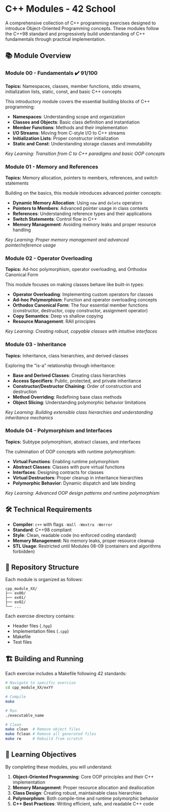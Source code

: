 # C++ Modules - 42 School

A comprehensive collection of C++ programming exercises designed to introduce Object-Oriented Programming concepts. These modules follow the C++98 standard and progressively build understanding of C++ fundamentals through practical implementation.

## 📚 Module Overview

### Module 00 - Fundamentals ✔️ 91/100
**Topics:** Namespaces, classes, member functions, stdio streams, initialization lists, static, const, and basic C++ concepts

This introductory module covers the essential building blocks of C++ programming:
- **Namespaces**: Understanding scope and organization
- **Classes and Objects**: Basic class definition and instantiation
- **Member Functions**: Methods and their implementation
- **I/O Streams**: Moving from C-style I/O to C++ streams
- **Initialization Lists**: Proper constructor initialization
- **Static and Const**: Understanding storage classes and immutability

*Key Learning: Transition from C to C++ paradigms and basic OOP concepts*

### Module 01 - Memory and References
**Topics:** Memory allocation, pointers to members, references, and switch statements

Building on the basics, this module introduces advanced pointer concepts:
- **Dynamic Memory Allocation**: Using `new` and `delete` operators
- **Pointers to Members**: Advanced pointer usage in class contexts
- **References**: Understanding reference types and their applications
- **Switch Statements**: Control flow in C++
- **Memory Management**: Avoiding memory leaks and proper resource handling

*Key Learning: Proper memory management and advanced pointer/reference usage*

### Module 02 - Operator Overloading
**Topics:** Ad-hoc polymorphism, operator overloading, and Orthodox Canonical Form

This module focuses on making classes behave like built-in types:
- **Operator Overloading**: Implementing custom operators for classes
- **Ad-hoc Polymorphism**: Function and operator overloading concepts
- **Orthodox Canonical Form**: The four essential member functions (constructor, destructor, copy constructor, assignment operator)
- **Copy Semantics**: Deep vs shallow copying
- **Resource Management**: RAII principles

*Key Learning: Creating robust, copyable classes with intuitive interfaces*

### Module 03 - Inheritance
**Topics:** Inheritance, class hierarchies, and derived classes

Exploring the "is-a" relationship through inheritance:
- **Base and Derived Classes**: Creating class hierarchies
- **Access Specifiers**: Public, protected, and private inheritance
- **Constructor/Destructor Chaining**: Order of construction and destruction
- **Method Overriding**: Redefining base class methods
- **Object Slicing**: Understanding polymorphic behavior limitations

*Key Learning: Building extensible class hierarchies and understanding inheritance mechanics*

### Module 04 - Polymorphism and Interfaces
**Topics:** Subtype polymorphism, abstract classes, and interfaces

The culmination of OOP concepts with runtime polymorphism:
- **Virtual Functions**: Enabling runtime polymorphism
- **Abstract Classes**: Classes with pure virtual functions
- **Interfaces**: Designing contracts for classes
- **Virtual Destructors**: Proper cleanup in inheritance hierarchies
- **Polymorphic Behavior**: Dynamic dispatch and late binding

*Key Learning: Advanced OOP design patterns and runtime polymorphism*

## 🛠️ Technical Requirements

- **Compiler**: `c++` with flags `-Wall -Wextra -Werror`
- **Standard**: C++98 compliant
- **Style**: Clean, readable code (no enforced coding standard)
- **Memory Management**: No memory leaks, proper resource cleanup
- **STL Usage**: Restricted until Modules 08-09 (containers and algorithms forbidden)

## 📁 Repository Structure

Each module is organized as follows:
```
cpp_module_XX/
├── ex00/
├── ex01/
├── ex02/
└── ...
```

Each exercise directory contains:
- Header files (`.hpp`)
- Implementation files (`.cpp`)
- Makefile
- Test files

## 🏗️ Building and Running

Each exercise includes a Makefile following 42 standards:

```bash
# Navigate to specific exercise
cd cpp_module_XX/exYY

# Compile
make

# Run
./executable_name

# Clean
make clean  # Remove object files
make fclean # Remove all generated files
make re     # Rebuild from scratch
```

## 🎯 Learning Objectives

By completing these modules, you will understand:

1. **Object-Oriented Programming**: Core OOP principles and their C++ implementation
2. **Memory Management**: Proper resource allocation and deallocation
3. **Class Design**: Creating robust, maintainable class hierarchies
4. **Polymorphism**: Both compile-time and runtime polymorphic behavior
5. **C++ Best Practices**: Writing efficient, safe, and readable C++ code
